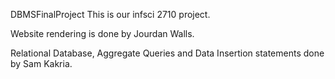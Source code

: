 
DBMSFinalProject
This is our infsci 2710 project.

Website rendering is done by Jourdan Walls.

Relational Database, Aggregate Queries and Data Insertion statements done by Sam Kakria.
